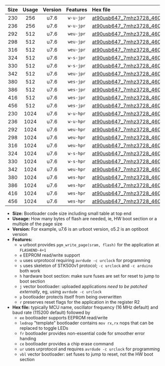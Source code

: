 |Size|Usage|Version|Features|Hex file|
|:-:|:-:|:-:|:-:|:--|
|230|256|u7.6|`w-u-jpr`|[at90usb647_7mhz3728_460800bps_ur_vbl.hex](https://raw.githubusercontent.com/stefanrueger/urboot/main//at90usb647_7mhz3728_460800bps_ur_vbl.hex)|
|236|256|u7.6|`w-u-jpr`|[at90usb647_7mhz3728_460800bps_lednop_ur_vbl.hex](https://raw.githubusercontent.com/stefanrueger/urboot/main//at90usb647_7mhz3728_460800bps_lednop_ur_vbl.hex)|
|292|512|u7.6|`weu-jpr`|[at90usb647_7mhz3728_460800bps_ee_ur_vbl.hex](https://raw.githubusercontent.com/stefanrueger/urboot/main//at90usb647_7mhz3728_460800bps_ee_ur_vbl.hex)|
|298|512|u7.6|`weu-jpr`|[at90usb647_7mhz3728_460800bps_ee_lednop_ur_vbl.hex](https://raw.githubusercontent.com/stefanrueger/urboot/main//at90usb647_7mhz3728_460800bps_ee_lednop_ur_vbl.hex)|
|316|512|u7.6|`weu-jpr`|[at90usb647_7mhz3728_460800bps_ee_lednop_fr_ur_vbl.hex](https://raw.githubusercontent.com/stefanrueger/urboot/main//at90usb647_7mhz3728_460800bps_ee_lednop_fr_ur_vbl.hex)|
|324|512|u7.6|`w-s-jpr`|[at90usb647_7mhz3728_460800bps_vbl.hex](https://raw.githubusercontent.com/stefanrueger/urboot/main//at90usb647_7mhz3728_460800bps_vbl.hex)|
|330|512|u7.6|`w-s-jpr`|[at90usb647_7mhz3728_460800bps_lednop_vbl.hex](https://raw.githubusercontent.com/stefanrueger/urboot/main//at90usb647_7mhz3728_460800bps_lednop_vbl.hex)|
|342|512|u7.6|`weu-jpr`|[at90usb647_7mhz3728_460800bps_ee_lednop_fr_ce_ur_vbl.hex](https://raw.githubusercontent.com/stefanrueger/urboot/main//at90usb647_7mhz3728_460800bps_ee_lednop_fr_ce_ur_vbl.hex)|
|380|512|u7.6|`wes-jpr`|[at90usb647_7mhz3728_460800bps_ee_vbl.hex](https://raw.githubusercontent.com/stefanrueger/urboot/main//at90usb647_7mhz3728_460800bps_ee_vbl.hex)|
|386|512|u7.6|`wes-jpr`|[at90usb647_7mhz3728_460800bps_ee_lednop_vbl.hex](https://raw.githubusercontent.com/stefanrueger/urboot/main//at90usb647_7mhz3728_460800bps_ee_lednop_vbl.hex)|
|416|512|u7.6|`wes-jpr`|[at90usb647_7mhz3728_460800bps_ee_lednop_fr_vbl.hex](https://raw.githubusercontent.com/stefanrueger/urboot/main//at90usb647_7mhz3728_460800bps_ee_lednop_fr_vbl.hex)|
|456|512|u7.6|`wes-jpr`|[at90usb647_7mhz3728_460800bps_ee_lednop_fr_ce_vbl.hex](https://raw.githubusercontent.com/stefanrueger/urboot/main//at90usb647_7mhz3728_460800bps_ee_lednop_fr_ce_vbl.hex)|
|230|1024|u7.6|`w-u-hpr`|[at90usb647_7mhz3728_460800bps_ur.hex](https://raw.githubusercontent.com/stefanrueger/urboot/main//at90usb647_7mhz3728_460800bps_ur.hex)|
|236|1024|u7.6|`w-u-hpr`|[at90usb647_7mhz3728_460800bps_lednop_ur.hex](https://raw.githubusercontent.com/stefanrueger/urboot/main//at90usb647_7mhz3728_460800bps_lednop_ur.hex)|
|292|1024|u7.6|`weu-hpr`|[at90usb647_7mhz3728_460800bps_ee_ur.hex](https://raw.githubusercontent.com/stefanrueger/urboot/main//at90usb647_7mhz3728_460800bps_ee_ur.hex)|
|298|1024|u7.6|`weu-hpr`|[at90usb647_7mhz3728_460800bps_ee_lednop_ur.hex](https://raw.githubusercontent.com/stefanrueger/urboot/main//at90usb647_7mhz3728_460800bps_ee_lednop_ur.hex)|
|316|1024|u7.6|`weu-hpr`|[at90usb647_7mhz3728_460800bps_ee_lednop_fr_ur.hex](https://raw.githubusercontent.com/stefanrueger/urboot/main//at90usb647_7mhz3728_460800bps_ee_lednop_fr_ur.hex)|
|324|1024|u7.6|`w-s-hpr`|[at90usb647_7mhz3728_460800bps.hex](https://raw.githubusercontent.com/stefanrueger/urboot/main//at90usb647_7mhz3728_460800bps.hex)|
|330|1024|u7.6|`w-s-hpr`|[at90usb647_7mhz3728_460800bps_lednop.hex](https://raw.githubusercontent.com/stefanrueger/urboot/main//at90usb647_7mhz3728_460800bps_lednop.hex)|
|342|1024|u7.6|`weu-hpr`|[at90usb647_7mhz3728_460800bps_ee_lednop_fr_ce_ur.hex](https://raw.githubusercontent.com/stefanrueger/urboot/main//at90usb647_7mhz3728_460800bps_ee_lednop_fr_ce_ur.hex)|
|380|1024|u7.6|`wes-hpr`|[at90usb647_7mhz3728_460800bps_ee.hex](https://raw.githubusercontent.com/stefanrueger/urboot/main//at90usb647_7mhz3728_460800bps_ee.hex)|
|386|1024|u7.6|`wes-hpr`|[at90usb647_7mhz3728_460800bps_ee_lednop.hex](https://raw.githubusercontent.com/stefanrueger/urboot/main//at90usb647_7mhz3728_460800bps_ee_lednop.hex)|
|416|1024|u7.6|`wes-hpr`|[at90usb647_7mhz3728_460800bps_ee_lednop_fr.hex](https://raw.githubusercontent.com/stefanrueger/urboot/main//at90usb647_7mhz3728_460800bps_ee_lednop_fr.hex)|
|456|1024|u7.6|`wes-hpr`|[at90usb647_7mhz3728_460800bps_ee_lednop_fr_ce.hex](https://raw.githubusercontent.com/stefanrueger/urboot/main//at90usb647_7mhz3728_460800bps_ee_lednop_fr_ce.hex)|

- **Size:** Bootloader code size including small table at top end
- **Useage:** How many bytes of flash are needed, ie, HW boot section or a multiple of the page size
- **Version:** For example, u7.6 is an urboot version, o5.2 is an optiboot version
- **Features:**
  + `w` urboot provides `pgm_write_page(sram, flash)` for the application at `FLASHEND-4+1`
  + `e` EEPROM read/write support
  + `u` uses urprotocol requiring `avrdude -c urclock` for programming
  + `s` uses skeleton of STK500v1 protocol; `-c urclock` and `-c arduino` both work
  + `h` hardware boot section: make sure fuses are set for reset to jump to boot section
  + `j` vector bootloader: uploaded applications *need to be patched externally*, eg, using `avrdude -c urclock`
  + `p` bootloader protects itself from being overwritten
  + `r` preserves reset flags for the application in the register R2
- **Hex file:** typically MCU name, oscillator frequency (16 MHz default) and baud rate (115200 default) followed by
  + `ee` bootloader supports EEPROM read/write
  + `lednop` "template" bootloader contains `mov rx,rx` nops that can be replaced to toggle LEDs
  + `fr` bootloader provides non-essential code for smoother error handing
  + `ce` bootloader provides a chip erase command
  + `ur` uses urprotocol and requires `avrdude -c urclock` for programming
  + `vbl` vector bootloader: set fuses to jump to reset, not the HW boot section

